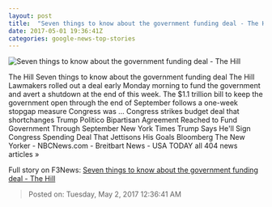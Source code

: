 ```yaml
---
layout: post
title:  "Seven things to know about the government funding deal - The Hill"
date: 2017-05-01 19:36:41Z
categories: google-news-top-stories
---
```


![Seven things to know about the government funding deal - The Hill](http://thehill.com/sites/default/files/article_images/spendingbillcollage_050117.jpg)

The Hill Seven things to know about the government funding deal The Hill Lawmakers rolled out a deal early Monday morning to fund the government and avert a shutdown at the end of this week. The $1.1 trillion bill to keep the government open through the end of September follows a one-week stopgap measure Congress was ... Congress strikes budget deal that shortchanges Trump Politico Bipartisan Agreement Reached to Fund Government Through September New York Times Trump Says He'll Sign Congress Spending Deal That Jettisons His Goals Bloomberg The New Yorker - NBCNews.com - Breitbart News - USA TODAY all 404 news articles »


Full story on F3News: [Seven things to know about the government funding deal - The Hill](http://www.f3nws.com/n/2aSeXD)

> Posted on: Tuesday, May 2, 2017 12:36:41 AM

